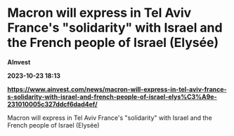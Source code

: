 # Macron will express in Tel Aviv France's "solidarity" with Israel and the French people of Israel (Elysée)
**AInvest**

**2023-10-23 18:13**

**https://www.ainvest.com/news/macron-will-express-in-tel-aviv-france-s-solidarity-with-israel-and-french-people-of-israel-elys%C3%A9e-231010005c327ddcf6dad4ef/**

Macron will express in Tel Aviv France's "solidarity" with Israel and the French people of Israel (Elysée)